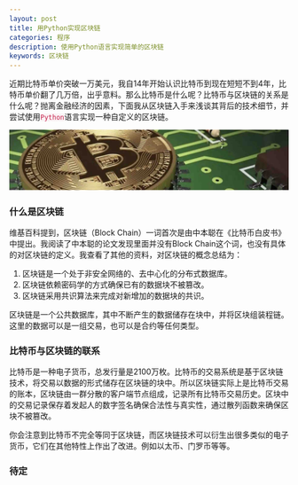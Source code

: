 ```yaml
---
layout: post
title: 用Python实现区块链
categories: 程序
description: 使用Python语言实现简单的区块链
keywords: 区块链
---
```


近期比特币单价突破一万美元，我自14年开始认识比特币到现在短短不到4年，比特币单价翻了几万倍，出乎意料。那么比特币是什么呢？比特币与区块链的关系是什么呢？抛离金融经济的因素，下面我从区块链入手来浅谈其背后的技术细节，并尝试使用<code style="color:#c7254e;background-color:#f9f2f4;">Python</code>语言实现一种自定义的区块链。

![](/images/program/D1212-1.jpeg)

### 什么是区块链

维基百科提到，区块链（Block Chain）一词首次是由中本聪在《比特币白皮书》中提出。我阅读了中本聪的论文发现里面并没有Block Chain这个词，也没有具体的对区块链的定义。我查看了其他的资料，对区块链的概念总结为：

1. 区块链是一个处于非安全网络的、去中心化的分布式数据库。
2. 区块链依赖密码学的方式确保已有的数据块不被篡改。
3. 区块链采用共识算法来完成对新增加的数据块的共识。

区块链是一个公共数据库，其中不断产生的数据储存在块中，并将区块组装程链。这里的数据可以是一组交易，也可以是合约等任何类型。

### 比特币与区块链的联系

比特币是一种电子货币，总发行量是2100万枚。比特币的交易系统是基于区块链技术，将交易以数据的形式储存在区块链的块中。所以区块链实际上是比特币交易的账本，区块链由一群分散的客户端节点组成，记录所有比特币交易历史。区块中的交易记录保存着发起人的数字签名确保合法性与真实性，通过散列函数来确保区块不被篡改。

你会注意到比特币不完全等同于区块链，而区块链技术可以衍生出很多类似的电子货币，它们在其他特性上作出了改进。例如以太币、门罗币等等。

### 待定